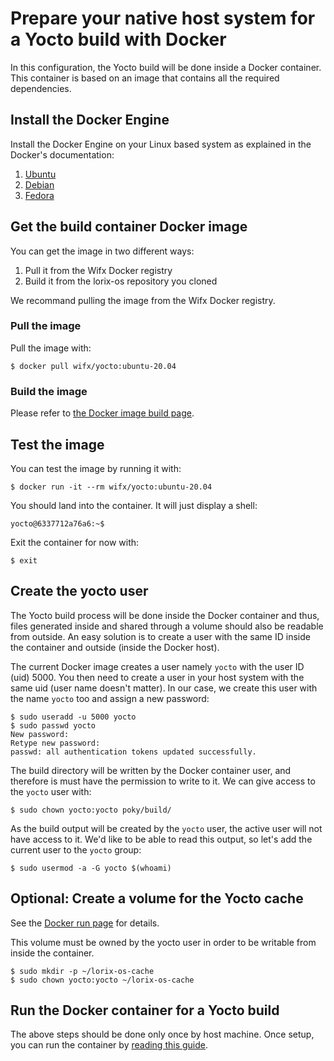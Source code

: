 # Prepare your native host system for a Yocto build with Docker

In this configuration, the Yocto build will be done inside a Docker container. This container is based on an image that contains all the required dependencies.

## Install the Docker Engine 

Install the Docker Engine on your Linux based system as explained in the Docker's documentation:
   1. [Ubuntu](https://docs.docker.com/engine/install/ubuntu/)
   2. [Debian](https://docs.docker.com/engine/install/debian/)
   3. [Fedora](https://docs.docker.com/engine/install/fedora/)

## Get the build container Docker image

You can get the image in two different ways:
   1. Pull it from the Wifx Docker registry
   2. Build it from the lorix-os repository you cloned

We recommand pulling the image from the Wifx Docker registry.

### Pull the image

Pull the image with:
```
$ docker pull wifx/yocto:ubuntu-20.04
```

### Build the image

Please refer to [the Docker image build page](DOCKER-BUILD.md).

## Test the image

You can test the image by running it with:
```
$ docker run -it --rm wifx/yocto:ubuntu-20.04
```

You should land into the container. It will just display a shell:
```
yocto@6337712a76a6:~$
```

Exit the container for now with:
```
$ exit
```

## Create the yocto user

The Yocto build process will be done inside the Docker container and thus, files generated inside and shared through a volume should also be readable from outside. An easy solution is to create a user with the same ID inside the container and outside (inside the Docker host).

The current Docker image creates a user namely `yocto` with the user ID (uid) 5000. You then need to create a user in your host system with the same uid (user name doesn't matter). In our case, we create this user with the name `yocto` too and assign a new password:

```shell
$ sudo useradd -u 5000 yocto
$ sudo passwd yocto
New password:
Retype new password:
passwd: all authentication tokens updated successfully.
```

The build directory will be written by the Docker container user, and therefore is must have the permission to write to it. We can give access to the `yocto` user with:
```shell
$ sudo chown yocto:yocto poky/build/
```

As the build output will be created by the `yocto` user, the active user will not have access to it. We'd like to be able to read this output, so let's add the current user to the `yocto` group:
```shell
$ sudo usermod -a -G yocto $(whoami)
```

## Optional: Create a volume for the Yocto cache

See the [Docker run page](DOCKER-RUN.md) for details.

This volume must be owned by the yocto user in order to be writable from inside the container.
```shell
$ sudo mkdir -p ~/lorix-os-cache
$ sudo chown yocto:yocto ~/lorix-os-cache
```

## Run the Docker container for a Yocto build

The above steps should be done only once by host machine. Once setup, you can run the container by [reading this guide](DOCKER-RUN.md).
